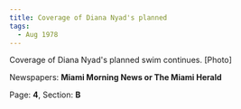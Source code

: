 ```yaml
---  
title: Coverage of Diana Nyad's planned  
tags:  
  - Aug 1978  
---  
```

  
Coverage of Diana Nyad's planned swim continues. [Photo]  
  
Newspapers: **Miami Morning News or The Miami Herald**  
  
Page: **4**, Section: **B** 
